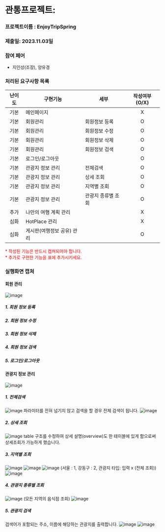 # 관통프로젝트: 
### 프로젝트이름 : EnjoyTripSpring
### 제출일: 2023.11.03일

### 참여 페어
- 지인성(조장), 양유경

### 처리된 요구사항 목록
  
|난이도|구현기능|세부|작성여부(O/X)|
|:---:|---|---|:---:|
|기본|메인페이지||X|
|기본|회원관리|회원정보 등록|O|
|기본|회원관리|회원정보 수정|O|
|기본|회원관리|회원정보 삭제|O|
|기본|회원관리|회원정보 검색|O|
|기본|로그인/로그아웃||O|
|기본|관광지 정보 관리|전체검색|O|
|기본|관광지 정보 관리|상세 조회|O|
|기본|관광지 정보 관리|지역별 조회|O|
|기본|관광지 정보 관리|관광지 종류별 조회|O|
|추가|나만의 여행 계획 관리||X|
|심화|HotPlace 관리||X|
|심화|게시판(여행정보 공유) 관리||O|

<span style="color:red">
* 작성된 기능은 반드시 캡쳐되어야 합니다.<br>
* 추가로 구현한 기능을 표에 추가시키세요.
</span>

### 실행화면 캡쳐

#### 회원 관리
![image](/uploads/b3afdaacc8172010061b167013680e71/image.png) <br />

##### 1. 회원 정보 등록
##### 2. 회원 정보 수정
##### 3. 회원 정보 삭제
##### 4. 회원 정보 검색
##### 5. 로그인/로그아웃


#### 관광지 정보 관리
![image](/uploads/0d9202ef4c93e9f6d885a67f547d152a/image.png)

##### 1. 전체검색
![image](/uploads/7c251e30ab6972b55b4e8326a78a0e04/image.png)
파라미터를 전혀 넘기지 않고 검색을 할 경우 전체 검색이 됩니다.
![image](/uploads/c8bda42362ee93bae18efcea54907b14/image.png)

##### 2. 상세 조회
![image](/uploads/c8bda42362ee93bae18efcea54907b14/image.png)
table 구조를 수정하여 상세 설명(overview)도 한 테이블에 있게 함으로써 상세조회가 가능하게 했습니다.

##### 3. 지역별 조회
![image](/uploads/f66085a3ac84c28382aee1468f7214eb/image.png)
![image](/uploads/4e60363d4d93be165558a0190d5422f5/image.png)
![image](/uploads/f056db29c6f5ee0f45f76dca4ac02b8f/image.png)
(서울 : 1, 강동구 : 2, 관광지 타입: 입력 x (전체 조회))
![image](/uploads/403f56a9f1f041e09be0ad8b458df0ca/image.png)

##### 4. 관광지 종류별 조회
![image](/uploads/59185c67b23ad1605287eade84ff2590/image.png)
(모든 지역의 음식점 조회)
![image](/uploads/627da20955dba535ce67623e04116729/image.png)

##### 5. 관광지 검색
검색어가 포함되는 주소, 이름에 해당하는 관광지를 출력합니다.
![image](/uploads/8f0f8037729e8e95079839bbb547ffe3/image.png)
![image](/uploads/7f3ef2bac59e810f86bdda0eeead3cff/image.png)
